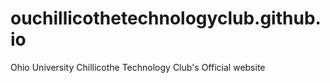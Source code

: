 # ouchillicothetechnologyclub.github.io
Ohio University Chillicothe Technology Club's Official website

